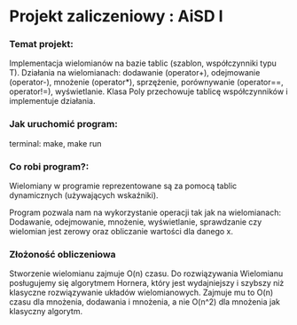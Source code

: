 # Projekt zaliczeniowy : AiSD I
### Temat projekt:

Implementacja wielomianów na bazie tablic (szablon, współczynniki typu T). Działania na wielomianach: dodawanie (operator+), odejmowanie (operator-), mnożenie (operator*), sprzężenie, porównywanie (operator==, operator!=), wyświetlanie. Klasa Poly przechowuje tablicę współczynników i implementuje działania.

### Jak uruchomić program:
terminal: make, make run

### Co robi program?:
Wielomiany w programie reprezentowane są za pomocą tablic dynamicznych (używających wskaźniki).

Program pozwala nam na wykorzystanie operacji tak jak na wielomianach:
Dodawanie, odejmowanie, mnożenie, wyświetlanie, sprawdzanie czy wielomian jest zerowy oraz obliczanie wartości dla danego x.

### Złożoność obliczeniowa
Stworzenie wielomianu zajmuje O(n) czasu.
Do rozwiązywania Wielomianu posługujemy się algorytmem Hornera, który jest wydajniejszy i szybszy niż klasyczne rozwiązywanie układów wielomianowych.
Zajmuje mu to O(n) czasu dla mnożenia, dodawania i mnożenia, a nie O(n^2) dla mnożenia jak klasyczny algorytm.
